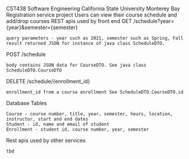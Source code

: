 
CST438 Software Engineering California State University Monterey Bay
Registration service project
Users can view their course schedule and add/drop courses
REST apis used by front end
GET /schedule?year={year}&semester={semester}

    query parameters - year such as 2021, semester such as Spring, Fall
    result returned JSON for instance of java class ScheduleDTO.

POST /schedule

    body contains JSON data for CourseDTO. See java class ScheduleDTO.CourseDTO

DELETE /schedule/{enrollment_id}

    enrollment_id from a course enrollment See ScheduleDTO.CourseDTO.id

Database Tables

    Course - course number, title, year, semester, hours, location, instructor, start and end dates
    Student - id, name and email of student
    Enrollment - student id, course number, year, semester

Rest apis used by other services

    tbd
